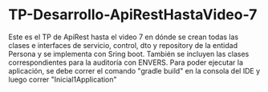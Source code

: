 # TP-Desarrollo-ApiRestHastaVideo-7
Este es el TP de ApiRest hasta el video 7 en dónde se crean todas las clases e interfaces de servicio, control, dto y repository de la entidad Persona y se implementa con Sring boot.
También se incluyen las clases correspondientes para la auditoría con ENVERS.
Para poder ejecutar la aplicación, se debe correr el comando "gradle build" en la consola del IDE y luego correr "Inicial1Application"
